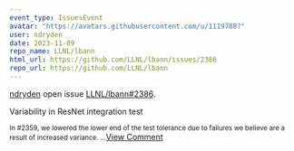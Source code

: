 ```yaml
---
event_type: IssuesEvent
avatar: "https://avatars.githubusercontent.com/u/1119788?"
user: ndryden
date: 2023-11-09
repo_name: LLNL/lbann
html_url: https://github.com/LLNL/lbann/issues/2386
repo_url: https://github.com/LLNL/lbann
---
```


<a href='https://github.com/ndryden' target='_blank'>ndryden</a> open issue <a href='https://github.com/LLNL/lbann/issues/2386' target='_blank'>LLNL/lbann#2386</a>.

<p>Variability in ResNet integration test</p><small>In #2359, we lowered the lower end of the test tolerance due to failures we believe are a result of increased variance....</small><a href='https://github.com/LLNL/lbann/issues/2386' target='_blank'>View Comment</a>